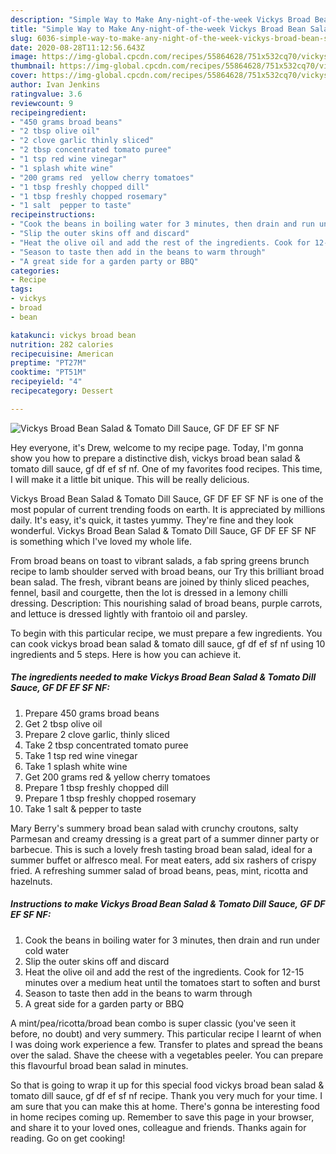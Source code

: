 ```yaml
---
description: "Simple Way to Make Any-night-of-the-week Vickys Broad Bean Salad &amp;amp; Tomato Dill Sauce, GF DF EF SF NF"
title: "Simple Way to Make Any-night-of-the-week Vickys Broad Bean Salad &amp;amp; Tomato Dill Sauce, GF DF EF SF NF"
slug: 6036-simple-way-to-make-any-night-of-the-week-vickys-broad-bean-salad-and-amp-tomato-dill-sauce-gf-df-ef-sf-nf
date: 2020-08-28T11:12:56.643Z
image: https://img-global.cpcdn.com/recipes/55864628/751x532cq70/vickys-broad-bean-salad-tomato-dill-sauce-gf-df-ef-sf-nf-recipe-main-photo.jpg
thumbnail: https://img-global.cpcdn.com/recipes/55864628/751x532cq70/vickys-broad-bean-salad-tomato-dill-sauce-gf-df-ef-sf-nf-recipe-main-photo.jpg
cover: https://img-global.cpcdn.com/recipes/55864628/751x532cq70/vickys-broad-bean-salad-tomato-dill-sauce-gf-df-ef-sf-nf-recipe-main-photo.jpg
author: Ivan Jenkins
ratingvalue: 3.6
reviewcount: 9
recipeingredient:
- "450 grams broad beans"
- "2 tbsp olive oil"
- "2 clove garlic thinly sliced"
- "2 tbsp concentrated tomato puree"
- "1 tsp red wine vinegar"
- "1 splash white wine"
- "200 grams red  yellow cherry tomatoes"
- "1 tbsp freshly chopped dill"
- "1 tbsp freshly chopped rosemary"
- "1 salt  pepper to taste"
recipeinstructions:
- "Cook the beans in boiling water for 3 minutes, then drain and run under cold water"
- "Slip the outer skins off and discard"
- "Heat the olive oil and add the rest of the ingredients. Cook for 12-15 minutes over a medium heat until the tomatoes start to soften and burst"
- "Season to taste then add in the beans to warm through"
- "A great side for a garden party or BBQ"
categories:
- Recipe
tags:
- vickys
- broad
- bean

katakunci: vickys broad bean 
nutrition: 282 calories
recipecuisine: American
preptime: "PT27M"
cooktime: "PT51M"
recipeyield: "4"
recipecategory: Dessert

---
```



![Vickys Broad Bean Salad &amp; Tomato Dill Sauce, GF DF EF SF NF](https://img-global.cpcdn.com/recipes/55864628/751x532cq70/vickys-broad-bean-salad-tomato-dill-sauce-gf-df-ef-sf-nf-recipe-main-photo.jpg)

Hey everyone, it's Drew, welcome to my recipe page. Today, I'm gonna show you how to prepare a distinctive dish, vickys broad bean salad &amp; tomato dill sauce, gf df ef sf nf. One of my favorites food recipes. This time, I will make it a little bit unique. This will be really delicious.

Vickys Broad Bean Salad &amp; Tomato Dill Sauce, GF DF EF SF NF is one of the most popular of current trending foods on earth. It is appreciated by millions daily. It's easy, it's quick, it tastes yummy. They're fine and they look wonderful. Vickys Broad Bean Salad &amp; Tomato Dill Sauce, GF DF EF SF NF is something which I've loved my whole life.

From broad beans on toast to vibrant salads, a fab spring greens brunch recipe to lamb shoulder served with broad beans, our Try this brilliant broad bean salad. The fresh, vibrant beans are joined by thinly sliced peaches, fennel, basil and courgette, then the lot is dressed in a lemony chilli dressing. Description: This nourishing salad of broad beans, purple carrots, and lettuce is dressed lightly with frantoio oil and parsley.


To begin with this particular recipe, we must prepare a few ingredients. You can cook vickys broad bean salad &amp; tomato dill sauce, gf df ef sf nf using 10 ingredients and 5 steps. Here is how you can achieve it.

<!--inarticleads1-->

##### The ingredients needed to make Vickys Broad Bean Salad &amp; Tomato Dill Sauce, GF DF EF SF NF:

1. Prepare 450 grams broad beans
1. Get 2 tbsp olive oil
1. Prepare 2 clove garlic, thinly sliced
1. Take 2 tbsp concentrated tomato puree
1. Take 1 tsp red wine vinegar
1. Take 1 splash white wine
1. Get 200 grams red &amp; yellow cherry tomatoes
1. Prepare 1 tbsp freshly chopped dill
1. Prepare 1 tbsp freshly chopped rosemary
1. Take 1 salt &amp; pepper to taste


Mary Berry&#39;s summery broad bean salad with crunchy croutons, salty Parmesan and creamy dressing is a great part of a summer dinner party or barbecue. This is such a lovely fresh tasting broad bean salad, ideal for a summer buffet or alfresco meal. For meat eaters, add six rashers of crispy fried. A refreshing summer salad of broad beans, peas, mint, ricotta and hazelnuts. 

<!--inarticleads2-->

##### Instructions to make Vickys Broad Bean Salad &amp; Tomato Dill Sauce, GF DF EF SF NF:

1. Cook the beans in boiling water for 3 minutes, then drain and run under cold water
1. Slip the outer skins off and discard
1. Heat the olive oil and add the rest of the ingredients. Cook for 12-15 minutes over a medium heat until the tomatoes start to soften and burst
1. Season to taste then add in the beans to warm through
1. A great side for a garden party or BBQ


A mint/pea/ricotta/broad bean combo is super classic (you&#39;ve seen it before, no doubt) and very summery. This particular recipe I learnt of when I was doing work experience a few. Transfer to plates and spread the beans over the salad. Shave the cheese with a vegetables peeler. You can prepare this flavourful broad bean salad in minutes. 

So that is going to wrap it up for this special food vickys broad bean salad &amp; tomato dill sauce, gf df ef sf nf recipe. Thank you very much for your time. I am sure that you can make this at home. There's gonna be interesting food in home recipes coming up. Remember to save this page in your browser, and share it to your loved ones, colleague and friends. Thanks again for reading. Go on get cooking!

